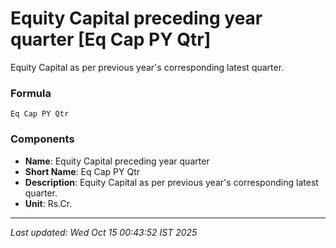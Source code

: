 # Equity Capital preceding year quarter [Eq Cap PY Qtr]
Equity Capital as per previous year's corresponding latest quarter.

### Formula
```text
Eq Cap PY Qtr
```


### Components
- **Name**: Equity Capital preceding year quarter
- **Short Name**: Eq Cap PY Qtr
- **Description**: Equity Capital as per previous year's corresponding latest quarter.
- **Unit**: Rs.Cr.

---
*Last updated: Wed Oct 15 00:43:52 IST 2025*
